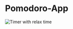 # Pomodoro-App

![Timer with relax time](https://github.com/georg1856/Pomodoro-App/blob/develop/relaxTime.jpg)
